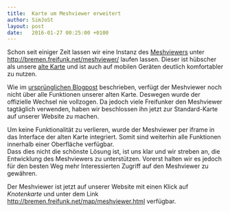 ```yaml
---
title:  Karte um Meshviewer erweitert
author: SimJoSt
layout: post
date:   2016-01-27 00:25:00 +0100
---
```

Schon seit einiger Zeit lassen wir eine Instanz des [Meshviewers](https://github.com/ffnord/meshviewer) unter http://bremen.freifunk.net/meshviewer/ laufen lassen. Dieser ist hübscher als unsere [alte Karte](http://bremen.freifunk.net/map/geomap.html) und ist auch auf mobilen Geräten deutlich komfortabler zu nutzen.

Wie im [ursprünglichen Blogpost](http://bremen.freifunk.net/blog/2015/05/16/neue-karte.html) beschrieben, verfügt der Meshviewer noch nicht über alle Funktionen unserer alten Karte. Deswegen wurde der offizielle Wechsel nie vollzogen. Da jedoch viele Freifunker den Meshviewer tagtäglich verwenden, haben wir beschlossen ihn jetzt zur Standard-Karte auf unserer Website zu machen.

Um keine Funktionalität zu verlieren, wurde der Meshviewer per iframe in das Interface der alten Karte integriert. Somit sind weiterhin alle Funktionen innerhalb einer Oberfläche verfügbar.  
Dass dies nicht die schönste Lösung ist, ist uns klar und wir streben an, die Entwicklung des Meshviewers zu unterstützen. Vorerst halten wir es jedoch für den besten Weg mehr Interessierten Zugriff auf den Meshviewer zu gewähren.

Der Meshviewer ist jetzt auf unserer Website mit einen Klick auf *Knotenkarte* und unter dem Link http://bremen.freifunk.net/map/meshviewer.html verfügbar.
